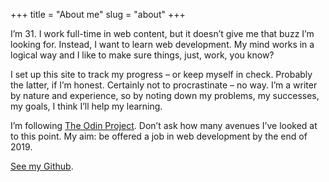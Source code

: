 +++
title = "About me"
slug = "about"
+++

I’m 31. I work full-time in web content, but it doesn’t give me that buzz I’m looking for. Instead, I want to learn web development. My mind works in a logical way and I like to make sure things, just, work, you know?

I set up this site to track my progress – or keep myself in check. Probably the latter, if I’m honest. Certainly not to procrastinate – no way. I’m a writer by nature and experience, so by noting down my problems, my successes, my goals, I think I’ll help my learning.

I’m following [The Odin Project](https://www.theodinproject.com/ "The Odin Project"). Don’t ask how many avenues I’ve looked at to this point. My aim: be offered a job in web development by the end of 2019.

[See my Github](https://github.com/canicodenow "canicode now on Github").